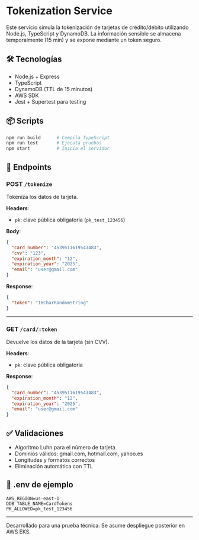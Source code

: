 
# Tokenization Service

Este servicio simula la tokenización de tarjetas de crédito/débito utilizando Node.js, TypeScript y DynamoDB. La información sensible se almacena temporalmente (15 min) y se expone mediante un token seguro.

## 🛠️ Tecnologías

- Node.js + Express
- TypeScript
- DynamoDB (TTL de 15 minutos)
- AWS SDK
- Jest + Supertest para testing

## 📦 Scripts

```bash
npm run build      # Compila TypeScript
npm run test       # Ejecuta pruebas
npm start          # Inicia el servidor
```

## 🚀 Endpoints

### POST `/tokenize`

Tokeniza los datos de tarjeta.

**Headers**:
- `pk`: clave pública obligatoria (`pk_test_123456`)

**Body**:
```json
{
  "card_number": "4539511619543483",
  "cvv": "123",
  "expiration_month": "12",
  "expiration_year": "2025",
  "email": "user@gmail.com"
}
```

**Response**:
```json
{
  "token": "16CharRandomString"
}
```

---

### GET `/card/:token`

Devuelve los datos de la tarjeta (sin CVV).

**Headers**:
- `pk`: clave pública obligatoria

**Response**:
```json
{
  "card_number": "4539511619543483",
  "expiration_month": "12",
  "expiration_year": "2025",
  "email": "user@gmail.com"
}
```

## ✅ Validaciones

- Algoritmo Luhn para el número de tarjeta
- Dominios válidos: gmail.com, hotmail.com, yahoo.es
- Longitudes y formatos correctos
- Eliminación automática con TTL

## 📄 .env de ejemplo

```env
AWS_REGION=us-east-1
DDB_TABLE_NAME=CardTokens
PK_ALLOWED=pk_test_123456
```

---

Desarrollado para una prueba técnica. Se asume despliegue posterior en AWS EKS.
